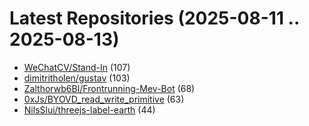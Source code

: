 # Latest Repositories (2025-08-11 .. 2025-08-13)

- [WeChatCV/Stand-In](https://github.com/WeChatCV/Stand-In) (107)
- [dimitritholen/gustav](https://github.com/dimitritholen/gustav) (103)
- [Zalthorwb6BI/Frontrunning-Mev-Bot](https://github.com/Zalthorwb6BI/Frontrunning-Mev-Bot) (68)
- [0xJs/BYOVD_read_write_primitive](https://github.com/0xJs/BYOVD_read_write_primitive) (63)
- [NilsSlui/threejs-label-earth](https://github.com/NilsSlui/threejs-label-earth) (44)
